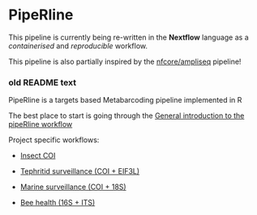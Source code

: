 # PipeRline

This pipeline is currently being re-written in the **Nextflow** language as a _containerised_ and _reproducible_ workflow.

This pipeline is also partially inspired by the [nfcore/ampliseq](https://github.com/nf-core/ampliseq) pipeline!

### old README text

PipeRline is a targets based Metabarcoding pipeline implemented in R

The best place to start is going through the [General introduction to the pipeRline workflow](https://alexpiper.github.io/piperline/vignettes/general.html)


Project specific workflows:

* [Insect COI](https://alexpiper.github.io/piperline/vignettes/insect_coi.html)
 
* [Tephritid surveillance (COI + EIF3L)](https://alexpiper.github.io/piperline/vignettes/tephritid.html)

* [Marine surveillance (COI + 18S)](https://alexpiper.github.io/piperline/vignettes/marine_surveillance.html)

* [Bee health (16S + ITS)](https://alexpiper.github.io/piperline/vignettes/fungal_bacterial.html)

